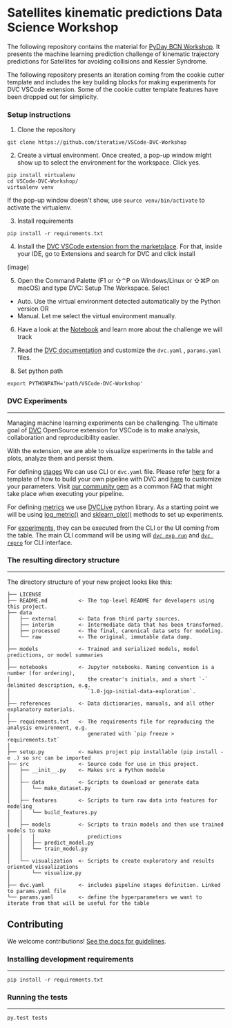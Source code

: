 # Satellites  kinematic predictions Data Science Workshop

The following repository contains the material for [PyDay BCN Workshop](https://pybcn.org/events/pyday_bcn/pyday_bcn_2022/#agenda_section).
It presents the machine learning prediction challenge of
kinematic trajectory predictions for Satellites for avoiding
collisions and Kessler Syndrome.


The following repository presents an iteration coming from the cookie cutter template and includes the key building blocks for making experiments for DVC VSCode extension. Some of the cookie cutter template features have been dropped out for simplicity.


### Setup instructions

1. Clone the repository 

```
git clone https://github.com/iterative/VSCode-DVC-Workshop
```

2. Create a virtual environment. Once created, a pop-up window might show up to select the environment for the workspace. Click yes.


```
pip install virtualenv
cd VSCode-DVC-Workshop/
virtualenv venv
```

If the pop-up window doesn't show, use `source venv/bin/activate` to activate the virtualenv.

3. Install requirements

```
pip install -r requirements.txt
```

4. Install the [DVC VSCode extension from the marketplace](https://marketplace.visualstudio.com/items?itemName=Iterative.dvc). 
For that, inside your IDE, go to Extensions and search for DVC and click install

(image)

5. Open the Command Palette (F1 or ⇧⌃P on Windows/Linux or ⇧⌘P on macOS) and type
DVC: Setup The Workspace. 
Select
* Auto. Use the virtual environment detected automatically by the Python version OR
* Manual. Let me select the virtual environment manually. 


6. Have a look at the [Notebook](https://github.com/iterative/VSCode-DVC-Workshop/blob/main/ExperimentsDVC/notebooks/Satellites_orbit_trajectory.ipynb) and learn more about the challenge we will track

6. Read the [DVC documentation](https://dvc.org/doc) and customize the `dvc.yaml` , `params.yaml` files.

7. Set python path

```
export PYTHONPATH='path/VSCode-DVC-Workshop'
```


### DVC Experiments
------------

Managing machine learning experiments can be challenging. The ultimate goal
of [DVC](https://github.com/iterative/vscode-dvc) OpenSource extension for VSCode is to make analysis, collaboration and reproducibility easier.

With the extension, we are able to visualize experiments in the table and plots, analyze them and persist them.

For defining [stages](https://dvc.org/doc/user-guide/pipelines/defining-pipelines#defining-pipelines)
We can use CLI or `dvc.yaml` file. Please refer [here](https://github.com/SoyGema/VSCode-DVC-Experiments-Template) 
for a template of how to build your own pipeline with DVC and [here]() to customize your parameters. 
Visit [our community gem](https://iterative.ai/blog/august-22-community-gems#im-constructing-a-pipeline-with-several-stages-inside-the-dvcyaml-file) 
as a common FAQ that might take place when executing your pipeline.

For defining [metrics](https://dvc.org/doc/start/experiment-management/experiments#get-started-experiments) we use [DVCLive](https://github.com/SoyGema/VSCode-DVC-Experiments-Template) python library. As a starting point we will be using [log_metric()](https://dvc.org/doc/dvclive/api-reference/live/log_metric#livelog_metric) and [sklearn_plot()](https://dvc.org/doc/dvclive/api-reference/live/log_sklearn_plot#livelog_sklearn_plot) methods to set up experiments.

For [experiments](https://dvc.org/doc/start/experiment-management/experiments#get-started-experiments), they can be executed from the CLI or the UI coming from the table. The main CLI command will be using will [`dvc exp run`](https://dvc.org/doc/dvclive/api-reference/live/log_sklearn_plot)
 and [`dvc repro`](https://dvc.org/doc/command-reference/repro#repro) for CLI interface. 



### The resulting directory structure
------------

The directory structure of your new project looks like this: 

```
├── LICENSE
├── README.md          <- The top-level README for developers using this project.
├── data
│   ├── external       <- Data from third party sources.
│   ├── interim        <- Intermediate data that has been transformed.
│   ├── processed      <- The final, canonical data sets for modeling.
│   └── raw            <- The original, immutable data dump.
│
├── models             <- Trained and serialized models, model predictions, or model summaries
│
├── notebooks          <- Jupyter notebooks. Naming convention is a number (for ordering),
│                         the creator's initials, and a short `-` delimited description, e.g.
│                         `1.0-jqp-initial-data-exploration`.
│
├── references         <- Data dictionaries, manuals, and all other explanatory materials.
│
├── requirements.txt   <- The requirements file for reproducing the analysis environment, e.g.
│                         generated with `pip freeze > requirements.txt`
│
├── setup.py           <- makes project pip installable (pip install -e .) so src can be imported
├── src                <- Source code for use in this project.
│   ├── __init__.py    <- Makes src a Python module
│   │
│   ├── data           <- Scripts to download or generate data
│   │   └── make_dataset.py
│   │
│   ├── features       <- Scripts to turn raw data into features for modeling
│   │   └── build_features.py
│   │
│   ├── models         <- Scripts to train models and then use trained models to make
│   │   │                 predictions
│   │   ├── predict_model.py
│   │   └── train_model.py
│   │
│   └── visualization  <- Scripts to create exploratory and results oriented visualizations
│       └── visualize.py
│
├── dvc.yaml           <- includes pipeline stages definition. Linked to params.yaml file 
└── params.yaml        <- define the hyperparameters we want to iterate from that will be useful for the table

```

## Contributing

We welcome contributions! [See the docs for guidelines](https://drivendata.github.io/cookiecutter-data-science/#contributing).

### Installing development requirements
------------

    pip install -r requirements.txt

### Running the tests
------------

    py.test tests




